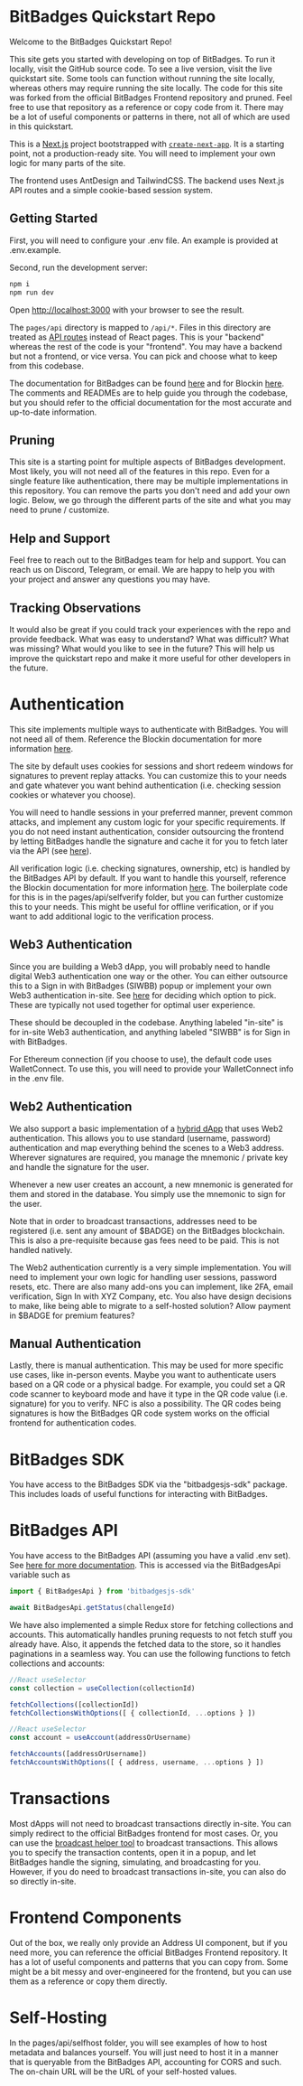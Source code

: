 # BitBadges Quickstart Repo

Welcome to the BitBadges Quickstart Repo! 

This site gets you started with developing on top of BitBadges. To run it locally, visit the GitHub source code. To see a live version, visit the live quickstart site. Some tools can function without running the site locally, whereas others may require running the site locally. The code for this site was forked from the official BitBadges Frontend repository and pruned. Feel free to use that repository as a reference or copy code from it. There may be a lot of useful components or patterns in there, not all of which are used in this quickstart.

This is a [Next.js](https://nextjs.org/) project bootstrapped with [`create-next-app`](https://github.com/vercel/next.js/tree/canary/packages/create-next-app). It is a starting point, not a production-ready site. You will need to implement your own logic for many parts of the site.

The frontend uses AntDesign and TailwindCSS. The backend uses Next.js API routes and a simple cookie-based session system. 

## Getting Started

First, you will need to configure your .env file. An example is provided at .env.example.

Second, run the development server:

```bash
npm i
npm run dev
```

Open [http://localhost:3000](http://localhost:3000) with your browser to see the result.

The `pages/api` directory is mapped to `/api/*`. Files in this directory are treated as [API routes](https://nextjs.org/docs/api-routes/introduction) instead of React pages. This is your "backend" whereas the rest of the code is your "frontend". You may have a backend but not a frontend, or vice versa. You can pick and choose what to keep from this codebase.

The documentation for BitBadges can be found [here](https://docs.bitbadges.io/) and for Blockin [here](https://blockin.gitbook.io/blockin/). 
The comments and READMEs are to help guide you through the codebase, but you should refer to the official documentation for the most accurate and up-to-date information.

## Pruning

This site is a starting point for multiple aspects of BitBadges development. Most likely, you will not need all of the features in this repo. 
Even for a single feature like authentication, there may be multiple implementations in this repository. You can remove the parts you don't need and add your own logic. Below, we go through the different parts of the site and what you may need to prune / customize.

## Help and Support

Feel free to reach out to the BitBadges team for help and support. You can reach us on Discord, Telegram, or email. We are happy to help you with your project and answer any questions you may have.

## Tracking Observations

It would also be great if you could track your experiences with the repo and provide feedback. What was easy to understand? What was difficult? What was missing? What would you like to see in the future? This will help us improve the quickstart repo and make it more useful for other developers in the future.

# Authentication

This site implements multiple ways to authenticate with BitBadges. You will not need all of them. 
Reference the Blockin documentation for more information [here](https://blockin.gitbook.io/blockin/developer-docs/getting-started).

The site by default uses cookies for sessions and short redeem windows for signatures to prevent replay attacks. You can customize this to your needs and gate whatever you want behind authentication (i.e. checking session cookies or whatever you choose).

You will need to handle sessions in your preferred manner, prevent common attacks, and implement any custom logic for your specific requirements. If you do not need instant authentication, consider outsourcing the frontend by letting BitBadges handle the signature and cache it for you to fetch later via the API (see [here](https://blockin.gitbook.io/blockin/developer-docs/getting-started/sign-in-with-bitbadges)).

All verification logic (i.e. checking signatures, ownership, etc) is handled by the BitBadges API by default. If you want to handle this yourself, reference the Blockin documentation for more information [here](https://blockin.gitbook.io/blockin/developer-docs).  The boilerplate code for this is in the pages/api/selfverify folder, but you can further customize this to your needs. This might be useful for offline verification, or if you want to add additional logic to the verification process.

## Web3 Authentication

Since you are building a Web3 dApp, you will probably need to handle digital Web3 authentication one way or the other. You can either outsource this to a Sign in with BitBadges (SIWBB) popup or implement your own Web3 authentication in-site. See [here](https://blockin.gitbook.io/blockin/developer-docs/getting-started/user-signatures#which-one-to-use) for deciding which option to pick. These are typically not used together for optimal user experience.

These should be decoupled in the codebase. Anything labeled "in-site" is for in-site Web3 authentication, and anything labeled "SIWBB" is for Sign in with BitBadges.

For Ethereum connection (if you choose to use), the default code uses WalletConnect. To use this, you will need to provide your WalletConnect info in the .env file.

## Web2 Authentication

We also support a basic implementation of a [hybrid dApp](https://blockin.gitbook.io/blockin/developer-docs/getting-started/user-signatures#which-one-to-use) that uses Web2 authentication. This allows you to use standard (username, password) authentication and map everything behind the scenes to a Web3 address. Wherever signatures are required, you manage the mnemonic / private key and handle the signature for the user.

Whenever a new user creates an account, a new mnemonic is generated for them and stored in the database. You simply use the mnemonic to sign for the user. 

Note that in order to broadcast transactions, addresses need to be registered (i.e. sent any amount of $BADGE) on the BitBadges blockchain. This is also a pre-requisite because gas fees need to be paid. This is not handled natively.

The Web2 authentication currently is a very simple implementation. You will need to implement your own logic for handling user sessions, password resets, etc. There are also many add-ons you can implement, like 2FA, email verification, Sign In with XYZ Company, etc. You also have design decisions to make, like being able to migrate to a self-hosted solution? Allow payment in $BADGE for premium features?

## Manual Authentication

Lastly, there is manual authentication. This may be used for more specific use cases, like in-person events. Maybe you want to authenticate users based on a QR code or a physical badge. For example, you could set a QR code scanner to keyboard mode and have it type in the QR code value (i.e. signature) for you to verify. NFC is also a possibility. The QR codes being signatures is how the BitBadges QR code system works on the official frontend for authentication codes.

# BitBadges SDK 

You have access to the BitBadges SDK via the "bitbadgesjs-sdk" package. This includes loads of useful functions for interacting with BitBadges.

# BitBadges API

You have access to the BitBadges API (assuming you have a valid .env set). See [here for more documentation](https://docs.bitbadges.io/for-developers/bitbadges-api/api). This is accessed via the BitBadgesApi variable such as   
```ts
import { BitBadgesApi } from 'bitbadgesjs-sdk'

await BitBadgesApi.getStatus(challengeId)
```

We have also implemented a simple Redux store for fetching collections and accounts. This automatically handles pruning requests to not fetch stuff
you already have. Also, it appends the fetched data to the store, so it handles paginations in a seamless way. You can use the following functions to fetch collections and accounts:
```ts
//React useSelector
const collection = useCollection(collectionId)

fetchCollections([collectionId])
fetchCollectionsWithOptions([ { collectionId, ...options } ])
```

```ts
//React useSelector
const account = useAccount(addressOrUsername)

fetchAccounts([addressOrUsername])
fetchAccountsWithOptions([ { address, username, ...options } ])
```

# Transactions

Most dApps will not need to broadcast transactions directly in-site. You can simply redirect to the official BitBadges frontend for most cases.
Or, you can use the [broadcast helper tool](https://docs.bitbadges.io/for-developers/create-and-broadcast-txs/sign-+-broadcast-bitbadges.io) to broadcast transactions. This allows you to specify the transaction contents, open it in a popup, and let BitBadges handle the signing, simulating, and broadcasting for you. However, if you do need to broadcast transactions in-site, you can also do so directly in-site.

# Frontend Components

Out of the box, we really only provide an Address UI component, but if you need more, you can reference the official BitBadges Frontend repository. It has a lot of useful components and patterns that you can copy from. Some might be a bit messy and over-engineered for the frontend, but you can use them as a reference or copy them directly.

# Self-Hosting

In the pages/api/selfhost folder, you will see examples of how to host metadata and balances yourself. You will just need to host it in a manner that is queryable from the BitBadges API, accounting for CORS and such. The on-chain URL will be the URL of your self-hosted values.